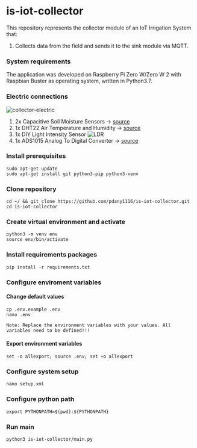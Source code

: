 # is-iot-collector

This repository represents the collector module of an IoT Irrigation System that:
1. Collects data from the field and sends it to the sink module via MQTT.

### System requirements
The application was developed on Raspberry Pi Zero W/Zero W 2 with Raspbian Buster as operating system, written in Python3.7. 

### Electric connections
![collector-electric](https://user-images.githubusercontent.com/51260103/178805085-dc51ea45-6ad1-43d8-a8eb-09392ef2a30c.jpg)
  1. 2x Capacitive Soil Moisture Sensors -> [source](https://www.amazon.com/Gikfun-Capacitive-Corrosion-Resistant-Detection/dp/B07H3P1NRM)
  2. 1x DHT22 Air Temperature and Humidity -> [source](https://www.amazon.com/HiLetgo-Temperature-Humidity-Electronic-Practice/dp/B0795F19W6/ref=sr_1_3?keywords=dht22&qid=1657737065&sr=8-3)
  3. 1x DIY Light Intensity Sensor
  ![LDR](https://user-images.githubusercontent.com/51260103/178808536-c2a7e598-0080-486c-b2e6-be6790812f13.jpg)
  4. 1x ADS1015 Analog To Digital Converter -> [source](https://www.amazon.com/Comidox-channel-Development-Programmable-Amplifier/dp/B07KW2QZS2/ref=sr_1_4?crid=11S1RP1SKMJOI&keywords=ads1015&qid=1657738141&sprefix=ads101%2Caps%2C217&sr=8-4)
 
### Install prerequisites
```
sudo apt-get update
sudo apt-get install git python3-pip python3-venv
```

### Clone repository
```
cd ~/ && git clone https://github.com/pdany1116/is-iot-collector.git
cd is-iot-collector
```

### Create virtual environment and activate
```
python3 -m venv env
source env/bin/activate
```

### Install requirements packages
```
pip install -r requirements.txt
```

### Configure enviroment variables
#### Change default values
```
cp .env.example .env
nano .env
```
`Note: Replace the environment variables with your values. All variables need to be defined!!!`
#### Export environment variables
```
set -o allexport; source .env; set +o allexport
```

### Configure system setup
```
nano setup.xml
```

### Configure python path
```
export PYTHONPATH=$(pwd):${PYTHONPATH}
```

### Run main
```
python3 is-iot-collector/main.py
```
